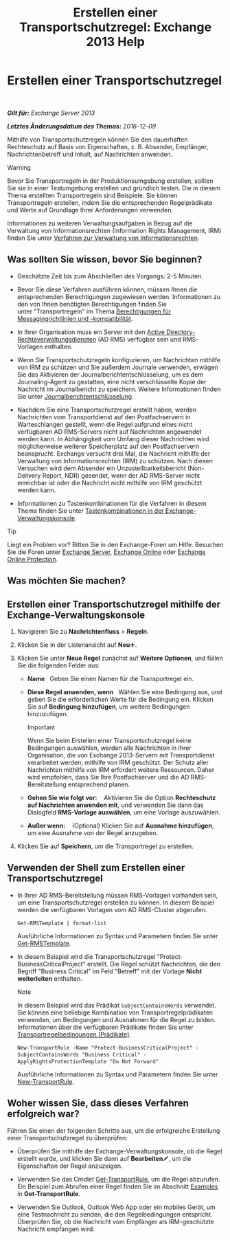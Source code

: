 ﻿---
title: 'Erstellen einer Transportschutzregel: Exchange 2013 Help'
TOCTitle: Erstellen einer Transportschutzregel
ms:assetid: 3a857185-ee16-4ee7-9e57-8be95f7e753a
ms:mtpsurl: https://technet.microsoft.com/de-de/library/Dd302432(v=EXCHG.150)
ms:contentKeyID: 50475501
ms.date: 04/24/2018
mtps_version: v=EXCHG.150
ms.translationtype: HT
---

# Erstellen einer Transportschutzregel

 

_**Gilt für:** Exchange Server 2013_

_**Letztes Änderungsdatum des Themas:** 2016-12-09_

Mithilfe von Transportschutzregeln können Sie den dauerhaften Rechteschutz auf Basis von Eigenschaften, z. B. Absender, Empfänger, Nachrichtenbetreff und Inhalt, auf Nachrichten anwenden.


> [!WARNING]
> Bevor Sie Transportregeln in der Produktionsumgebung erstellen, sollten Sie sie in einer Testumgebung erstellen und gründlich testen. Die in diesem Thema erstellten Transportregeln sind Beispiele. Sie können Transportregeln erstellen, indem Sie die entsprechenden Regelprädikate und Werte auf Grundlage Ihrer Anforderungen verwenden.



Informationen zu weiteren Verwaltungsaufgaben in Bezug auf die Verwaltung von Informationsrechten (Information Rights Management, IRM) finden Sie unter [Verfahren zur Verwaltung von Informationsrechten](information-rights-management-procedures-exchange-2013-help.md).

## Was sollten Sie wissen, bevor Sie beginnen?

  - Geschätzte Zeit bis zum Abschließen des Vorgangs: 2-5 Minuten.

  - Bevor Sie diese Verfahren ausführen können, müssen Ihnen die entsprechenden Berechtigungen zugewiesen werden. Informationen zu den von Ihnen benötigten Berechtigungen finden Sie unter "Transportregeln" im Thema [Berechtigungen für Messagingrichtlinien und -kompatibilität](messaging-policy-and-compliance-permissions-exchange-2013-help.md).

  - In Ihrer Organisation muss ein Server mit den [Active Directory-Rechteverwaltungsdiensten](https://technet.microsoft.com/de-de/library/hh831364.aspx) (AD RMS) verfügbar sein und RMS-Vorlagen enthalten.

  - Wenn Sie Transportschutzregeln konfigurieren, um Nachrichten mithilfe von IRM zu schützen und Sie außerdem Journale verwenden, erwägen Sie das Aktivieren der Journalberichtentschlüsselung, um es dem Journaling-Agent zu gestatten, eine nicht verschlüsselte Kopie der Nachricht im Journalbericht zu speichern. Weitere Informationen finden Sie unter [Journalberichtentschlüsselung](journal-report-decryption-exchange-2013-help.md).

  - Nachdem Sie eine Transportschutzregel erstellt haben, werden Nachrichten vom Transportdienst auf den Postfachservern in Warteschlangen gestellt, wenn die Regel aufgrund eines nicht verfügbaren AD RMS-Servers nicht auf Nachrichten angewendet werden kann. In Abhängigkeit vom Umfang dieser Nachrichten wird möglicherweise weiterer Speicherplatz auf den Postfachservern beansprucht. Exchange versucht drei Mal, die Nachricht mithilfe der Verwaltung von Informationsrechten (IRM) zu schützen. Nach diesen Versuchen wird dem Absender ein Unzustellbarkeitsbericht (Non-Delivery Report, NDR) gesendet, wenn der AD RMS-Server nicht erreichbar ist oder die Nachricht nicht mithilfe von IRM geschützt werden kann.

  - Informationen zu Tastenkombinationen für die Verfahren in diesem Thema finden Sie unter [Tastenkombinationen in der Exchange-Verwaltungskonsole](keyboard-shortcuts-in-the-exchange-admin-center-exchange-online-protection-help.md).


> [!TIP]
> Liegt ein Problem vor? Bitten Sie in den Exchange-Foren um Hilfe. Besuchen Sie die Foren unter <A href="https://go.microsoft.com/fwlink/p/?linkid=60612">Exchange Server</A>, <A href="https://go.microsoft.com/fwlink/p/?linkid=267542">Exchange Online</A> oder <A href="https://go.microsoft.com/fwlink/p/?linkid=285351">Exchange Online Protection</A>.



## Was möchten Sie machen?

## Erstellen einer Transportschutzregel mithilfe der Exchange-Verwaltungskonsole

1.  Navigieren Sie zu **Nachrichtenfluss** \> **Regeln**.

2.  Klicken Sie in der Listenansicht auf **Neu**![Hinzufügen (Symbol)](images/JJ218640.c1e75329-d6d7-4073-a27d-498590bbb558(EXCHG.150).gif "Hinzufügen (Symbol)").

3.  Klicken Sie unter **Neue Regel** zunächst auf **Weitere Optionen**, und füllen Sie die folgenden Felder aus:
    
      - **Name**   Geben Sie einen Namen für die Transportregel ein.
    
      - **Diese Regel anwenden, wenn**   Wählen Sie eine Bedingung aus, und geben Sie die erforderlichen Werte für die Bedingung ein. Klicken Sie auf **Bedingung hinzufügen**, um weitere Bedingungen hinzuzufügen.
        

        > [!IMPORTANT]
        > Wenn Sie beim Erstellen einer Transportschutzregel keine Bedingungen auswählen, werden alle Nachrichten in Ihrer Organisation, die von Exchange&nbsp;2013-Servern mit Transportdienst verarbeitet werden, mithilfe von IRM geschützt. Der Schutz aller Nachrichten mithilfe von IRM erfordert weitere Ressourcen. Daher wird empfohlen, dass Sie Ihre Postfachserver und die AD&nbsp;RMS-Bereitstellung entsprechend planen.

    
      - **Gehen Sie wie folgt vor:**    Aktivieren Sie die Option **Rechteschutz auf Nachrichten anwenden mit**, und verwenden Sie dann das Dialogfeld **RMS-Vorlage auswählen**, um eine Vorlage auszuwählen.
    
      - **Außer wenn:**    (Optional) Klicken Sie auf **Ausnahme hinzufügen**, um eine Ausnahme von der Regel anzugeben.

4.  Klicken Sie auf **Speichern**, um die Transportregel zu erstellen.

## Verwenden der Shell zum Erstellen einer Transportschutzregel

  - In Ihrer AD RMS-Bereitstellung müssen RMS-Vorlagen vorhanden sein, um eine Transportschutzregel erstellen zu können. In diesem Beispiel werden die verfügbaren Vorlagen vom AD RMS-Cluster abgerufen.
    
        Get-RMSTemplate | format-list
    
    Ausführliche Informationen zu Syntax und Parametern finden Sie unter [Get-RMSTemplate](https://technet.microsoft.com/de-de/library/dd297960\(v=exchg.150\)).

  - In diesem Beispiel wird die Transportschutzregel "Protect-BusinessCriticalProject" erstellt. Die Regel schützt Nachrichten, die den Begriff "Business Critical" im Feld "Betreff" mit der Vorlage **Nicht weiterleiten** enthalten.
    

    > [!NOTE]
    > In diesem Beispiel wird das Prädikat <CODE>SubjectContainsWords</CODE> verwendet. Sie können eine beliebige Kombination von Transportregelprädikaten verwenden, um Bedingungen und Ausnahmen für die Regel zu bilden. Informationen über die verfügbaren Prädikate finden Sie unter <A href="mail-flow-rule-conditions-and-exceptions-predicates-in-exchange-2013-exchange-2013-help.md">Transportregelbedingungen (Prädikate)</A>.

    
        New-TransportRule -Name "Protect-BusinessCriticalProject" -SubjectContainsWords "Business Critical" -ApplyRightsProtectionTemplate "Do Not Forward"
    
    Ausführliche Informationen zu Syntax und Parametern finden Sie unter [New-TransportRule](https://technet.microsoft.com/de-de/library/bb125138\(v=exchg.150\)).

## Woher wissen Sie, dass dieses Verfahren erfolgreich war?

Führen Sie einen der folgenden Schritte aus, um die erfolgreiche Erstellung einer Transportschutzregel zu überprüfen:

  - Überprüfen Sie mithilfe der Exchange-Verwaltungskonsole, ob die Regel erstellt wurde, und klicken Sie dann auf **Bearbeiten**![Bearbeitungssymbol](images/Bb124582.6f53ccb2-1f13-4c02-bea0-30690e6ea71d(EXCHG.150).gif "Bearbeitungssymbol"), um die Eigenschaften der Regel anzuzeigen.

  - Verwenden Sie das Cmdlet [Get-TransportRule](https://technet.microsoft.com/de-de/library/aa998585\(v=exchg.150\)), um die Regel abzurufen. Ein Beispiel zum Abrufen einer Regel finden Sie im Abschnitt [Examples](https://technet.microsoft.com/de-de/aa998585\(exchg.150\)#examples) in **Get-TransportRule**.

  - Verwenden Sie Outlook, Outlook Web App oder ein mobiles Gerät, um eine Testnachricht zu senden, die den Regelbedingungen entspricht. Überprüfen Sie, ob die Nachricht vom Empfänger als IRM-geschützte Nachricht empfangen wird.

